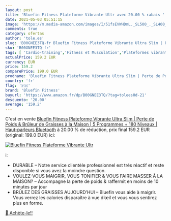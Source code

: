```yaml
---
layout: post
title: 'Bluefin Fitness Plateforme Vibrante Ultr avec 20.00 % rabais '
date: 2021-05-03 05:51:15
image: 'https://m.media-amazon.com/images/I/51fsEVWHDmL._SL500_._SL400_.jpg'
comments: true
category: ofertas
author: 'tole.es'
slug: 'B00GNEE3TQ-fr Bluefin Fitness Plateforme Vibrante Ultra Slim | Perte de...'
sku: 'B00GNEE3TQ-fr'
tags: [ 'Cardio-training','Fitness et Musculation','Plateformes vibrantes et oscillantes','Sports et Loisirs','bluefin fitness', ]
actualPrice: 159.2 EUR
currency: EUR
price: 159.2
comparePrice: 199.0 EUR
prodname: 'Bluefin Fitness Plateforme Vibrante Ultra Slim | Perte de Poids & Brûleur de Graisses à la Maison | 5 Programmes + 180 Niveaux | Haut-parleurs Bluetooth'
country: 'fr'
flag: '🇫🇷'
brand: 'Bluefin Fitness'
buyurl: 'https://www.amazon.fr/dp/B00GNEE3TQ/?tag=tolees0d-21'
descuento: '20.00'
average: '159.2'
---
```


C'est en vente [Bluefin Fitness Plateforme Vibrante Ultra Slim | Perte de Poids & Brûleur de Graisses à la Maison | 5 Programmes + 180 Niveaux | Haut-parleurs Bluetooth](https://www.amazon.fr/dp/B00GNEE3TQ/?tag=tolees0d-21)  à  20.00 % de réduction, prix final  159.2 EUR (original: 199.0 EUR) ici:

[![Bluefin Fitness Plateforme Vibrante Ultr](https://m.media-amazon.com/images/I/51fsEVWHDmL._SL500_._SL400_.jpg)](https://www.amazon.fr/dp/B00GNEE3TQ/?tag=tolees0d-21)

ℹ️:

- DURABLE – Notre service clientèle professionnel est très réactif et reste disponible si vous avez la moindre question.
- VOULEZ-VOUS MAIGRIR, VOUS TONIFIER & VOUS FAIRE MASSER À LA MAISON? – Accompagne la perte de poids & raffermit en moins de 10 minutes par jour
- BRÛLEZ DES GRAISSES AUJOURD’HUI – Bluefin vous aide à maigrir. Vous verrez les calories disparaître à vue d’œil et vous vous sentirez plus en forme.

[🛒 Achète-le!!](https://www.amazon.fr/dp/B00GNEE3TQ/?tag=tolees0d-21)
